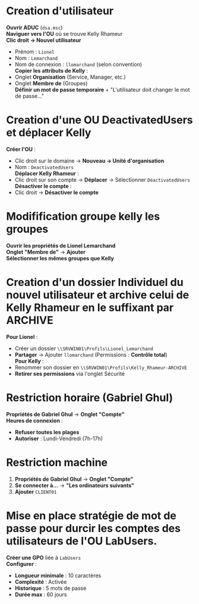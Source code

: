 # Creation d'utilisateur
 **Ouvrir ADUC** (`dsa.msc`)  
 **Naviguer vers l'OU** où se trouve Kelly Rhameur  
**Clic droit → Nouvel utilisateur**  
   - Prénom : `Lionel`  
   - Nom : `Lemarchand`  
   - Nom de connexion : `llomarchand` (selon convention)  
 **Copier les attributs de Kelly** :  
   - Onglet **Organisation** (Service, Manager, etc.)  
   - Onglet **Membre de** (Groupes)  
 **Définir un mot de passe temporaire** + "L'utilisateur doit changer le mot de passe..."
# Creation d'une OU DeactivatedUsers et déplacer Kelly
 **Créer l'OU** :  
   - Clic droit sur le domaine → **Nouveau → Unité d'organisation**  
   - Nom : `DeactivatedUsers`  
 **Déplacer Kelly Rhameur** :  
   - Clic droit sur son compte → **Déplacer** → Sélectionner `DeactivatedUsers`  
**Désactiver le compte** :  
   - Clic droit → **Désactiver le compte**
# Modifification groupe kelly les groupes
**Ouvrir les propriétés de Lionel Lemarchand**  
**Onglet "Membre de"** → **Ajouter**  
**Sélectionner les mêmes groupes que Kelly**
# Creation d'un dossier Individuel du nouvel utilisateur et archive celui de Kelly Rhameur en le suffixant par ARCHIVE
**Pour Lionel** :  
   - Créer un dossier `\\SRVWIN01\Profils\Lionel_Lemarchand`  
   - **Partager** → Ajouter `llomarchand` (Permissions : **Contrôle total**)  
**Pour Kelly** :  
   - Renommer son dossier en `\\SRVWIN01\Profils\Kelly_Rhameur-ARCHIVE`  
   - **Retirer ses permissions** via l'onglet Sécurité  


# Restriction horaire (Gabriel Ghul)
**Propriétés de Gabriel Ghul** → **Onglet "Compte"**  
 **Heures de connexion** :  
   - **Refuser toutes les plages**  
   - **Autoriser** : Lundi-Vendredi (7h-17h)
# Restriction machine 
1. **Propriétés de Gabriel Ghul** → **Onglet "Compte"**  
2. **Se connecter à...** → **"Les ordinateurs suivants"**  
3. **Ajouter** `CLIENT01`
# Mise en place stratégie de mot de passe pour durcir les comptes des utilisateurs de l'OU LabUsers. 
**Créer une GPO** liée à `LabUsers`  
 **Configurer** :  
   - **Longueur minimale** : 10 caractères  
   - **Complexité** : Activée  
   - **Historique** : 5 mots de passe  
   - **Durée max** : 60 jours  
